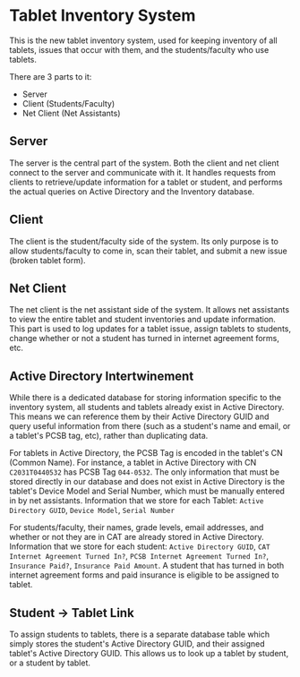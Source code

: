 # Tablet Inventory System

This is the new tablet inventory system, used for keeping inventory of all tablets, issues that occur with them, and the students/faculty who use tablets.

There are 3 parts to it:
* Server
* Client (Students/Faculty)
* Net Client (Net Assistants)

## Server
The server is the central part of the system. Both the client and net client connect to the server and communicate with it. It handles requests from clients to retrieve/update information for a tablet or student, and performs the actual queries on Active Directory and the Inventory database.

## Client
The client is the student/faculty side of the system. Its only purpose is to allow students/faculty to come in, scan their tablet, and submit a new issue (broken tablet form).

## Net Client
The net client is the net assistant side of the system. It allows net assistants to view the entire tablet and student inventories and update information. This part is used to log updates for a tablet issue, assign tablets to students, change whether or not a student has turned in internet agreement forms, etc.

## Active Directory Intertwinement
While there is a dedicated database for storing information specific to the inventory system, all students and tablets already exist in Active Directory. This means we can reference them by their Active Directory GUID and query useful information from there (such as a student's name and email, or a tablet's PCSB tag, etc), rather than duplicating data.

For tablets in Active Directory, the PCSB Tag is encoded in the tablet's CN (Common Name). For instance, a tablet in Active Directory with CN `C2031T0440532` has PCSB Tag `044-0532`. The only information that must be stored directly in our database and does not exist in Active Directory is the tablet's Device Model and Serial Number, which must be manually entered in by net assistants. Information that we store for each Tablet: `Active Directory GUID`, `Device Model`, `Serial Number`

For students/faculty, their names, grade levels, email addresses, and whether or not they are in CAT are already stored in Active Directory. Information that we store for each student: `Active Directory GUID`, `CAT Internet Agreement Turned In?`, `PCSB Internet Agreement Turned In?`, `Insurance Paid?`, `Insurance Paid Amount`. A student that has turned in both internet agreement forms and paid insurance is eligible to be assigned to tablet.

## Student -> Tablet Link
To assign students to tablets, there is a separate database table which simply stores the student's Active Directory GUID, and their assigned tablet's Active Directory GUID. This allows us to look up a tablet by student, or a student by tablet.
